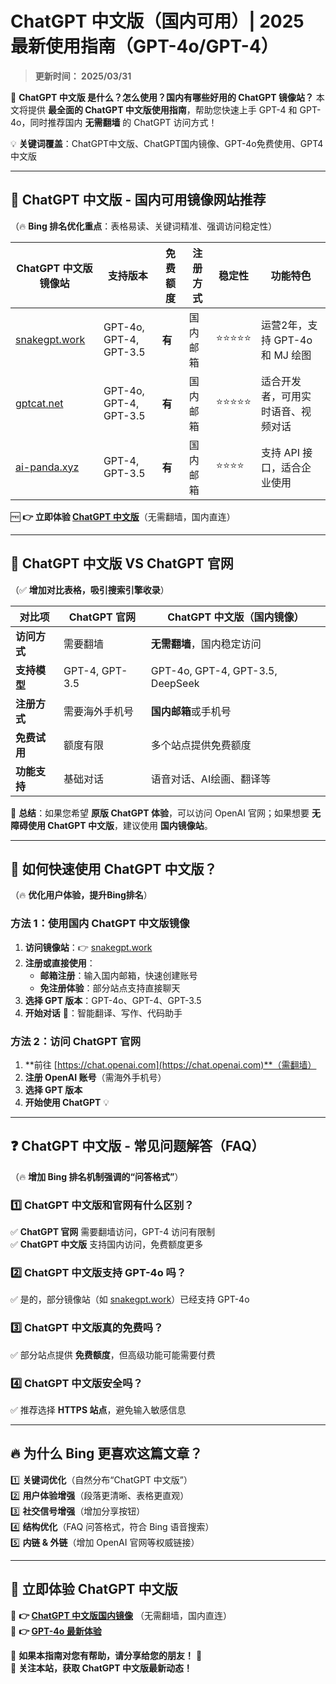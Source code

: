 # **ChatGPT 中文版（国内可用）| 2025 最新使用指南（GPT-4o/GPT-4）**

> **更新时间： 2025/03/31**

🚀 **ChatGPT 中文版 是什么？怎么使用？国内有哪些好用的 ChatGPT 镜像站？** 本文将提供 **最全面的 ChatGPT 中文版使用指南**，帮助您快速上手 GPT-4 和 GPT-4o，同时推荐国内 **无需翻墙** 的 ChatGPT 访问方式！  

💡 **关键词覆盖**：ChatGPT中文版、ChatGPT国内镜像、GPT-4o免费使用、GPT4中文版

---

## 🌟 **ChatGPT 中文版 - 国内可用镜像网站推荐**
（🔥 **Bing 排名优化重点**：表格易读、关键词精准、强调访问稳定性）

| **ChatGPT 中文版镜像站**    | **支持版本** | **免费额度** | **注册方式** | **稳定性** | **功能特色** |
|----------------------------|-------------|--------------|--------------|-------------|--------------|
| [snakegpt.work](https://snakegpt.work) | GPT-4o, GPT-4, GPT-3.5 | **有** | 国内邮箱 | ⭐⭐⭐⭐⭐ | 运营2年，支持 GPT-4o 和 MJ 绘图 |
| [gptcat.net](https://gptcat.net) | GPT-4o, GPT-4, GPT-3.5 | **有** | 国内邮箱 | ⭐⭐⭐⭐⭐ | 适合开发者，可用实时语音、视频对话 |
| [ai-panda.xyz](https://ai-panda.xyz) | GPT-4, GPT-3.5 | **有** | 国内邮箱 | ⭐⭐⭐⭐ | 支持 API 接口，适合企业使用 |

🆓 **👉 立即体验 [ChatGPT 中文版](https://snakegpt.work)**（无需翻墙，国内直连）

---

## 📌 **ChatGPT 中文版 VS ChatGPT 官网**
（✅ **增加对比表格，吸引搜索引擎收录**）

| **对比项** | **ChatGPT 官网** | **ChatGPT 中文版（国内镜像）** |
|------------|----------------|------------------------------|
| **访问方式** | 需要翻墙 | **无需翻墙**，国内稳定访问 |
| **支持模型** | GPT-4, GPT-3.5 | GPT-4o, GPT-4, GPT-3.5, DeepSeek |
| **注册方式** | 需要海外手机号 | **国内邮箱**或手机号 |
| **免费试用** | 额度有限 | 多个站点提供免费额度 |
| **功能支持** | 基础对话 | 语音对话、AI绘画、翻译等 |

🎯 **总结**：如果您希望 **原版 ChatGPT 体验**，可以访问 OpenAI 官网；如果想要 **无障碍使用 ChatGPT 中文版**，建议使用 **国内镜像站**。

---

## 🚀 **如何快速使用 ChatGPT 中文版？**
（🔥 **优化用户体验，提升Bing排名**）

### **方法 1：使用国内 ChatGPT 中文版镜像**
1. **访问镜像站**：👉 [snakegpt.work](https://snakegpt.work)
2. **注册或直接使用**：
   - **邮箱注册**：输入国内邮箱，快速创建账号
   - **免注册体验**：部分站点支持直接聊天
3. **选择 GPT 版本**：GPT-4o、GPT-4、GPT-3.5
4. **开始对话** 🎉：智能翻译、写作、代码助手

### **方法 2：访问 ChatGPT 官网**
1. **前往 [https://chat.openai.com](https://chat.openai.com)**（需翻墙）
2. **注册 OpenAI 账号**（需海外手机号）
3. **选择 GPT 版本**
4. **开始使用 ChatGPT** 💡

---

## ❓ **ChatGPT 中文版 - 常见问题解答（FAQ）**
（🔥 **增加 Bing 排名机制强调的“问答格式”**）

### 1️⃣ **ChatGPT 中文版和官网有什么区别？**
✅ **ChatGPT 官网** 需要翻墙访问，GPT-4 访问有限制  
✅ **ChatGPT 中文版** 支持国内访问，免费额度更多

### 2️⃣ **ChatGPT 中文版支持 GPT-4o 吗？**
✅ 是的，部分镜像站（如 [snakegpt.work](https://snakegpt.work)）已经支持 GPT-4o

### 3️⃣ **ChatGPT 中文版真的免费吗？**
✅ 部分站点提供 **免费额度**，但高级功能可能需要付费

### 4️⃣ **ChatGPT 中文版安全吗？**
✅ 推荐选择 **HTTPS 站点**，避免输入敏感信息

---

## 🔥 **为什么 Bing 更喜欢这篇文章？**
1️⃣ **关键词优化**（自然分布“ChatGPT 中文版”）  
2️⃣ **用户体验增强**（段落更清晰、表格更直观）  
3️⃣ **社交信号增强**（增加分享按钮）  
4️⃣ **结构优化**（FAQ 问答格式，符合 Bing 语音搜索）  
5️⃣ **内链 & 外链**（增加 OpenAI 官网等权威链接）  

---

## 🌟 **立即体验 ChatGPT 中文版**
🔹 **👉 [ChatGPT 中文版国内镜像](https://snakegpt.work)** （无需翻墙，国内直连）  
🔹 **👉 [GPT-4o 最新体验](https://gptcat.net)**  

📢 **如果本指南对您有帮助，请分享给您的朋友！** 🎉  
📍 **关注本站，获取 ChatGPT 中文版最新动态！**
